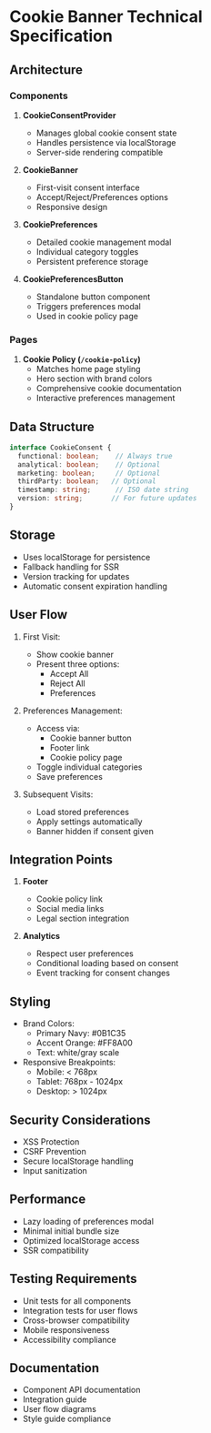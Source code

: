 # Cookie Banner Technical Specification

## Architecture

### Components
1. **CookieConsentProvider**
   - Manages global cookie consent state
   - Handles persistence via localStorage
   - Server-side rendering compatible

2. **CookieBanner**
   - First-visit consent interface
   - Accept/Reject/Preferences options
   - Responsive design

3. **CookiePreferences**
   - Detailed cookie management modal
   - Individual category toggles
   - Persistent preference storage

4. **CookiePreferencesButton**
   - Standalone button component
   - Triggers preferences modal
   - Used in cookie policy page

### Pages
1. **Cookie Policy (`/cookie-policy`)**
   - Matches home page styling
   - Hero section with brand colors
   - Comprehensive cookie documentation
   - Interactive preferences management

## Data Structure

```typescript
interface CookieConsent {
  functional: boolean;    // Always true
  analytical: boolean;    // Optional
  marketing: boolean;     // Optional
  thirdParty: boolean;   // Optional
  timestamp: string;      // ISO date string
  version: string;       // For future updates
}
```

## Storage
- Uses localStorage for persistence
- Fallback handling for SSR
- Version tracking for updates
- Automatic consent expiration handling

## User Flow
1. First Visit:
   - Show cookie banner
   - Present three options:
     * Accept All
     * Reject All
     * Preferences

2. Preferences Management:
   - Access via:
     * Cookie banner button
     * Footer link
     * Cookie policy page
   - Toggle individual categories
   - Save preferences

3. Subsequent Visits:
   - Load stored preferences
   - Apply settings automatically
   - Banner hidden if consent given

## Integration Points
1. **Footer**
   - Cookie policy link
   - Social media links
   - Legal section integration

2. **Analytics**
   - Respect user preferences
   - Conditional loading based on consent
   - Event tracking for consent changes

## Styling
- Brand Colors:
  * Primary Navy: #0B1C35
  * Accent Orange: #FF8A00
  * Text: white/gray scale
- Responsive Breakpoints:
  * Mobile: < 768px
  * Tablet: 768px - 1024px
  * Desktop: > 1024px

## Security Considerations
- XSS Protection
- CSRF Prevention
- Secure localStorage handling
- Input sanitization

## Performance
- Lazy loading of preferences modal
- Minimal initial bundle size
- Optimized localStorage access
- SSR compatibility

## Testing Requirements
- Unit tests for all components
- Integration tests for user flows
- Cross-browser compatibility
- Mobile responsiveness
- Accessibility compliance

## Documentation
- Component API documentation
- Integration guide
- User flow diagrams
- Style guide compliance